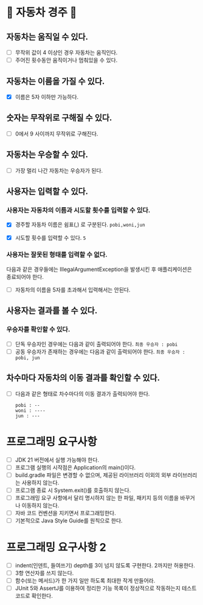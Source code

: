# 🚗 자동차 경주 💭

## 자동차는 움직일 수 있다.

- [ ] 무작위 값이 4 이상인 경우 자동차는 움직인다.
- [ ] 주어진 횟수동안 움직이거나 멈춰있을 수 있다.

## 자동차는 이름을 가질 수 있다.

- [x] 이름은 5자 이하만 가능하다.

## 숫자는 무작위로 구해질 수 있다.

- [ ] 0에서 9 사이까지 무작위로 구해진다.

## 자동차는 우승할 수 있다.

- [ ] 가장 멀리 나간 자동차는 우승자가 된다.

## 사용자는 입력할 수 있다.

### 사용자는 자동차의 이름과 시도할 횟수를 입력할 수 있다.

- [x] 경주할 자동차 이름은 쉼표(,) 로 구분된다.
  ```pobi,woni,jun```

- [x] 시도할 횟수를 입력할 수 있다.
  ```5```

### 사용자는 잘못된 형태를 입력할 수 없다.

다음과 같은 경우들에는 IllegalArgumentException을 발생시킨 후 애플리케이션은 종료되어야 한다.

- [ ] 자동차의 이름을 5자를 초과해서 입력해서는 안된다.

## 사용자는 결과를 볼 수 있다.

### 우승자를 확인할 수 있다.

- [ ] 단독 우승자인 경우에는 다음과 같이 출력되어야 한다.
  ```최종 우승자 : pobi```
- [ ] 공동 우승자가 존재하는 경우에는 다음과 같이 출력되어야 한다.
  ```최종 우승자 : pobi, jun```

## 차수마다 자동차의 이동 결과를 확인할 수 있다.

- [ ] 다음과 같은 형태로 차수마다의 이동 결과가 출력되어야 한다.
  ```
  pobi : --
  woni : ----
  jun : ---
  ```

# 프로그래밍 요구사항

- [ ] JDK 21 버전에서 실행 가능해야 한다.
- [ ] 프로그램 실행의 시작점은 Application의 main()이다.
- [ ] build.gradle 파일은 변경할 수 없으며, 제공된 라이브러리 이외의 외부 라이브러리는 사용하지 않는다.
- [ ] 프로그램 종료 시 System.exit()를 호출하지 않는다.
- [ ] 프로그래밍 요구 사항에서 달리 명시하지 않는 한 파일, 패키지 등의 이름을 바꾸거나 이동하지 않는다.
- [ ] 자바 코드 컨벤션을 지키면서 프로그래밍한다.
- [ ] 기본적으로 Java Style Guide를 원칙으로 한다.

# 프로그래밍 요구사항 2

- [ ] indent(인덴트, 들여쓰기) depth를 3이 넘지 않도록 구현한다. 2까지만 허용한다.
- [ ] 3항 연산자를 쓰지 않는다.
- [ ] 함수(또는 메서드)가 한 가지 일만 하도록 최대한 작게 만들어라.
- [ ] JUnit 5와 AssertJ를 이용하여 정리한 기능 목록이 정상적으로 작동하는지 테스트 코드로 확인한다.
